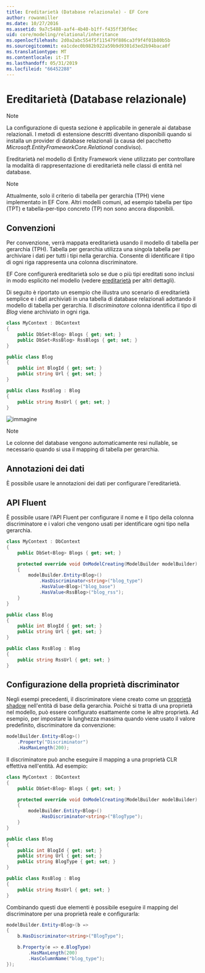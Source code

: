 ```yaml
---
title: Ereditarietà (Database relazionale) - EF Core
author: rowanmiller
ms.date: 10/27/2016
ms.assetid: 9a7c5488-aaf4-4b40-b1ff-f435ff30f6ec
uid: core/modeling/relational/inheritance
ms.openlocfilehash: 2d0a2abc554f5f115479f886ca3f9f4f01b80b5b
ms.sourcegitcommit: ea1cdec0b982b922a59b9d9301d3ed2b94baca0f
ms.translationtype: MT
ms.contentlocale: it-IT
ms.lasthandoff: 05/31/2019
ms.locfileid: "66452288"
---
```

# <a name="inheritance-relational-database"></a>Ereditarietà (Database relazionale)

> [!NOTE]  
> La configurazione di questa sezione è applicabile in generale ai database relazionali. I metodi di estensione descritti diventano disponibili quando si installa un provider di database relazionali (a causa del pacchetto *Microsoft.EntityFrameworkCore.Relational* condiviso).

Ereditarietà nel modello di Entity Framework viene utilizzato per controllare la modalità di rappresentazione di ereditarietà nelle classi di entità nel database.

> [!NOTE]  
> Attualmente, solo il criterio di tabella per gerarchia (TPH) viene implementato in EF Core. Altri modelli comuni, ad esempio tabella per tipo (TPT) e tabella-per-tipo concreto (TP) non sono ancora disponibili.

## <a name="conventions"></a>Convenzioni

Per convenzione, verrà mappata ereditarietà usando il modello di tabella per gerarchia (TPH). Tabella per gerarchia utilizza una singola tabella per archiviare i dati per tutti i tipi nella gerarchia. Consente di identificare il tipo di ogni riga rappresenta una colonna discriminatore.

EF Core configurerà ereditarietà solo se due o più tipi ereditati sono inclusi in modo esplicito nel modello (vedere [ereditarietà](../inheritance.md) per altri dettagli).

Di seguito è riportato un esempio che illustra uno scenario di ereditarietà semplice e i dati archiviati in una tabella di database relazionali adottando il modello di tabella per gerarchia. Il *discriminatore* colonna identifica il tipo di *Blog* viene archiviato in ogni riga.

<!-- [!code-csharp[Main](samples/core/relational/Modeling/Conventions/Samples/InheritanceDbSets.cs)] -->
``` csharp
class MyContext : DbContext
{
    public DbSet<Blog> Blogs { get; set; }
    public DbSet<RssBlog> RssBlogs { get; set; }
}

public class Blog
{
    public int BlogId { get; set; }
    public string Url { get; set; }
}

public class RssBlog : Blog
{
    public string RssUrl { get; set; }
}
```

![immagine](_static/inheritance-tph-data.png)

>[!NOTE]
> Le colonne del database vengono automaticamente resi nullable, se necessario quando si usa il mapping di tabella per gerarchia.

## <a name="data-annotations"></a>Annotazioni dei dati

È possibile usare le annotazioni dei dati per configurare l'ereditarietà.

## <a name="fluent-api"></a>API Fluent

È possibile usare l'API Fluent per configurare il nome e il tipo della colonna discriminatore e i valori che vengono usati per identificare ogni tipo nella gerarchia.

<!-- [!code-csharp[Main](samples/core/relational/Modeling/FluentAPI/Samples/InheritanceTPHDiscriminator.cs?highlight=7,8,9,10)] -->
``` csharp
class MyContext : DbContext
{
    public DbSet<Blog> Blogs { get; set; }

    protected override void OnModelCreating(ModelBuilder modelBuilder)
    {
        modelBuilder.Entity<Blog>()
            .HasDiscriminator<string>("blog_type")
            .HasValue<Blog>("blog_base")
            .HasValue<RssBlog>("blog_rss");
    }
}

public class Blog
{
    public int BlogId { get; set; }
    public string Url { get; set; }
}

public class RssBlog : Blog
{
    public string RssUrl { get; set; }
}
```

## <a name="configuring-the-discriminator-property"></a>Configurazione della proprietà discriminator

Negli esempi precedenti, il discriminatore viene creato come un [proprietà shadow](xref:core/modeling/shadow-properties) nell'entità di base della gerarchia. Poiché si tratta di una proprietà nel modello, può essere configurato esattamente come le altre proprietà. Ad esempio, per impostare la lunghezza massima quando viene usato il valore predefinito, discriminatore da convenzione:

```C#
modelBuilder.Entity<Blog>()
    .Property("Discriminator")
    .HasMaxLength(200);
```

Il discriminatore può anche eseguire il mapping a una proprietà CLR effettiva nell'entità. Ad esempio:
```C#
class MyContext : DbContext
{
    public DbSet<Blog> Blogs { get; set; }

    protected override void OnModelCreating(ModelBuilder modelBuilder)
    {
        modelBuilder.Entity<Blog>()
            .HasDiscriminator<string>("BlogType");
    }
}

public class Blog
{
    public int BlogId { get; set; }
    public string Url { get; set; }
    public string BlogType { get; set; }
}

public class RssBlog : Blog
{
    public string RssUrl { get; set; }
}
```

Combinando questi due elementi è possibile eseguire il mapping del discriminatore per una proprietà reale e configurarla:
```C#
modelBuilder.Entity<Blog>(b =>
{
    b.HasDiscriminator<string>("BlogType");

    b.Property(e => e.BlogType)
        .HasMaxLength(200)
        .HasColumnName("blog_type");
});
```
